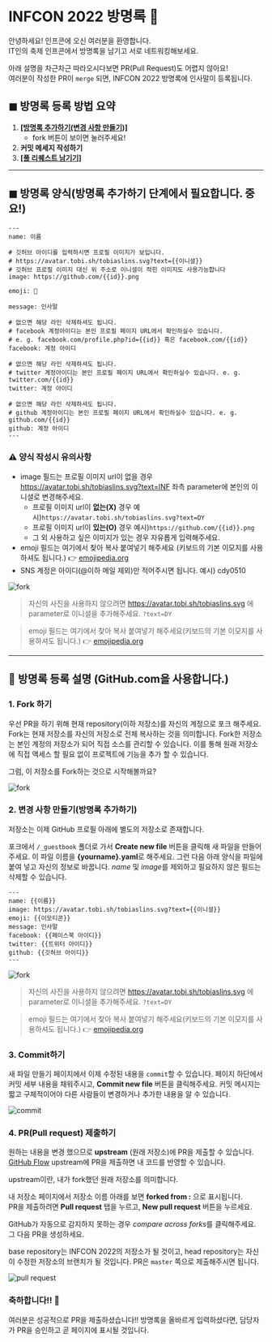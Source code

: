 # INFCON 2022 방명록 🥳

안녕하세요! 인프콘에 오신 여러분을 환영합니다. <br />
IT인의 축제 인프콘에서 방명록을 남기고 서로 네트워킹해보세요.

아래 설명을 차근차근 따라오시다보면 PR(Pull Request)도 어렵지 않아요!<br />여러분이 작성한 PR이 `merge` 되면, INFCON 2022 방명록에 인사말이 등록됩니다.

## ◼︎ 방명록 등록 방법 요약 
1. **[[방명록 추가하기(변경 사항 만들기)]](../../new/master?filename=_guestbook/yourname.yaml&value=---%0Aname%3A%20%EC%9D%B4%EB%A6%84%0A%0A%23%20%EA%B9%83%ED%97%88%EB%B8%8C%20%EC%95%84%EC%9D%B4%EB%94%94%EB%A5%BC%20%EC%9E%85%EB%A0%A5%ED%95%98%EC%8B%9C%EB%A9%B4%20%ED%94%84%EB%A1%9C%ED%95%84%20%EC%9D%B4%EB%AF%B8%EC%A7%80%EA%B0%80%20%EB%B3%B4%EC%9E%85%EB%8B%88%EB%8B%A4.%0A%23%20https%3A%2F%2Favatar.tobi.sh%2Ftobiaslins.svg%3Ftext%3D%7B%7B%EC%9D%B4%EB%8B%88%EC%85%9C%7D%7D%20%0A%23%20%EA%B9%83%ED%97%88%EB%B8%8C%20%ED%94%84%EB%A1%9C%ED%95%84%20%EC%9D%B4%EB%AF%B8%EC%A7%80%20%EB%8C%80%EC%8B%A0%20%EC%9C%84%20%EC%A3%BC%EC%86%8C%EB%A1%9C%20%EC%9D%B4%EB%8B%88%EC%85%9C%EC%9D%B4%20%EC%A0%81%ED%9E%8C%20%EC%9D%B4%EB%AF%B8%EC%A7%80%EB%8F%84%20%EC%82%AC%EC%9A%A9%EA%B0%80%EB%8A%A5%ED%95%A9%EB%8B%88%EB%8B%A4%0Aimage%3A%20https%3A%2F%2Fgithub.com%2F%7B%7Bid%7D%7D.png%20%0A%0Aemoji%3A%20%F0%9F%A5%B3%0A%0Amessage%3A%20%EC%9D%B8%EC%82%AC%EB%A7%90%0A%0A%23%20%EC%97%86%EC%9C%BC%EB%A9%B4%20%ED%95%B4%EB%8B%B9%20%EB%9D%BC%EC%9D%B8%20%EC%82%AD%EC%A0%9C%ED%95%98%EC%85%94%EB%8F%84%20%EB%90%A9%EB%8B%88%EB%8B%A4.%0A%23%20facebook%20%EA%B3%84%EC%A0%95%EC%95%84%EC%9D%B4%EB%94%94%EB%8A%94%20%EB%B3%B8%EC%9D%B8%20%ED%94%84%EB%A1%9C%ED%95%84%20%ED%8E%98%EC%9D%B4%EC%A7%80%20URL%EC%97%90%EC%84%9C%20%ED%99%95%EC%9D%B8%ED%95%98%EC%8B%A4%EC%88%98%20%EC%9E%88%EC%8A%B5%EB%8B%88%EB%8B%A4.%20%0A%23%20e.%20g.%20facebook.com%2Fprofile.php%3Fid%3D%7B%7Bid%7D%7D%20%ED%98%B9%EC%9D%80%20facebook.com%2F%7B%7Bid%7D%7D%0Afacebook%3A%20%EA%B3%84%EC%A0%95%20%EC%95%84%EC%9D%B4%EB%94%94%0A%0A%23%20%EC%97%86%EC%9C%BC%EB%A9%B4%20%ED%95%B4%EB%8B%B9%20%EB%9D%BC%EC%9D%B8%20%EC%82%AD%EC%A0%9C%ED%95%98%EC%85%94%EB%8F%84%20%EB%90%A9%EB%8B%88%EB%8B%A4.%0A%23%20twitter%20%EA%B3%84%EC%A0%95%EC%95%84%EC%9D%B4%EB%94%94%EB%8A%94%20%EB%B3%B8%EC%9D%B8%20%ED%94%84%EB%A1%9C%ED%95%84%20%ED%8E%98%EC%9D%B4%EC%A7%80%20URL%EC%97%90%EC%84%9C%20%ED%99%95%EC%9D%B8%ED%95%98%EC%8B%A4%EC%88%98%20%EC%9E%88%EC%8A%B5%EB%8B%88%EB%8B%A4.%20e.%20g.%20twitter.com%2F%7B%7Bid%7D%7D%0Atwitter%3A%20%EA%B3%84%EC%A0%95%20%EC%95%84%EC%9D%B4%EB%94%94%0A%0A%23%20%EC%97%86%EC%9C%BC%EB%A9%B4%20%ED%95%B4%EB%8B%B9%20%EB%9D%BC%EC%9D%B8%20%EC%82%AD%EC%A0%9C%ED%95%98%EC%85%94%EB%8F%84%20%EB%90%A9%EB%8B%88%EB%8B%A4.%20%0A%23%20github%20%EA%B3%84%EC%A0%95%EC%95%84%EC%9D%B4%EB%94%94%EB%8A%94%20%EB%B3%B8%EC%9D%B8%20%ED%94%84%EB%A1%9C%ED%95%84%20%ED%8E%98%EC%9D%B4%EC%A7%80%20URL%EC%97%90%EC%84%9C%20%ED%99%95%EC%9D%B8%ED%95%98%EC%8B%A4%EC%88%98%20%EC%9E%88%EC%8A%B5%EB%8B%88%EB%8B%A4.%20e.%20g.%20github.com%2F%7B%7Bid%7D%7D%0Agithub%3A%20%EA%B3%84%EC%A0%95%20%EC%95%84%EC%9D%B4%EB%94%94%20%0A---)**
    - fork 버튼이 보이면 눌러주세요!
2. **커밋 메세지 작성하기**
3. **[[풀 리퀘스트 남기기]](../../../infcon2022-guestbook/compare)**
----------
## ◼︎ 방명록 양식(**방명록 추가하기 단계**에서 필요합니다. 중요!)
```
---
name: 이름

# 깃허브 아이디를 입력하시면 프로필 이미지가 보입니다.
# https://avatar.tobi.sh/tobiaslins.svg?text={{이니셜}} 
# 깃허브 프로필 이미지 대신 위 주소로 이니셜이 적힌 이미지도 사용가능합니다
image: https://github.com/{{id}}.png 

emoji: 🥳

message: 인사말

# 없으면 해당 라인 삭제하셔도 됩니다.
# facebook 계정아이디는 본인 프로필 페이지 URL에서 확인하실수 있습니다. 
# e. g. facebook.com/profile.php?id={{id}} 혹은 facebook.com/{{id}}
facebook: 계정 아이디

# 없으면 해당 라인 삭제하셔도 됩니다.
# twitter 계정아이디는 본인 프로필 페이지 URL에서 확인하실수 있습니다. e. g. twitter.com/{{id}}
twitter: 계정 아이디

# 없으면 해당 라인 삭제하셔도 됩니다. 
# github 계정아이디는 본인 프로필 페이지 URL에서 확인하실수 있습니다. e. g. github.com/{{id}}
github: 계정 아이디 
---
```

### ⚠️ 양식 작성시 유의사항
- image 필드는 프로필 이미지 url이 없을 경우 https://avatar.tobi.sh/tobiaslins.svg?text=INF 좌측 parameter에 본인의 이니셜로 변경해주세요.
  - 프로필 이미지 url이 **없는(X)** 경우 예시)`https://avatar.tobi.sh/tobiaslins.svg?text=DY`
  - 프로필 이미지 url이 **있는(O)** 경우 예시)`https://github.com/{{id}}.png`
  - 그 외 사용하고 싶은 이미지가 있는 경우 자유롭게 입력해주세요.
- emoji 필드는 여기에서 찾아 복사 붙여넣기 해주세요 (키보드의 기본 이모지를 사용하셔도 됩니다.) 👉 [emojipedia.org](https://emojipedia.org/)
- SNS 계정은 아이디(@이하 메일 제외)만 적어주시면 됩니다. 예시) cdy0510

![fork](.github/images/createfile.gif)

> 자신의 사진을 사용하지 않으려면 https://avatar.tobi.sh/tobiaslins.svg 에 parameter로 이니셜을 추가해주세요. `?text=DY`

> emoji 필드는 여기에서 찾아 복사 붙여넣기 해주세요(키보드의 기본 이모지를 사용하셔도 됩니다.) 👉 [emojipedia.org](https://emojipedia.org/) 

----------
## 📝 방명록 등록 설명 (GitHub.com을 사용합니다.)
### 1. Fork 하기

우선 PR을 하기 위해 현재 repository(이하 저장소)를 자신의 계정으로 포크 해주세요. Fork는 현재 저장소를 자신의 저장소로 전체 복사하는 것을 의미합니다. Fork한 저장소는 본인 계정의 저장소가 되어 직접 소스를 관리할 수 있습니다. 이를 통해 원래 저장소에 직접 액세스 할 필요 없이 프로젝트에 기능을 추가 할 수 있습니다.

그럼, 이 저장소를 Fork하는 것으로 시작해볼까요?

![fork](.github/images/fork.gif)

### 2. 변경 사항 만들기(방명록 추가하기)

저장소는 이제 GitHub 프로필 아래에 별도의 저장소로 존재합니다.

포크에서 `/_guestbook` 폴더로 가서 **Create new file** 버튼을 클릭해 새 파일을 만들어주세요.
이 파일 이름을 **{yourname}.yaml**로 해주세요. 그런 다음 아래 양식을 파일에 붙여 넣고 자신의 정보로 바꿉니다. *name* 및 *image*를 제외하고 필요하지 않은 필드는 삭제할 수 있습니다.

```
---
name: {{이름}}
image: https://avatar.tobi.sh/tobiaslins.svg?text={{이니셜}}
emoji: {{이모티콘}}
message: 인사말
facebook: {{페이스북 아이디}}
twitter: {{트위터 아이디}}
github: {{깃허브 아이디}}
---
```

![fork](.github/images/createfile.gif)

> 자신의 사진을 사용하지 않으려면 https://avatar.tobi.sh/tobiaslins.svg 에 parameter로 이니셜을 추가해주세요. `?text=DY`

> emoji 필드는 여기에서 찾아 복사 붙여넣기 해주세요(키보드의 기본 이모지를 사용하셔도 됩니다.) 👉 [emojipedia.org](https://emojipedia.org/) 



### 3. Commit하기

새 파일 만들기 페이지에서 이제 수정된 내용을 `commit`할 수 있습니다. 페이지 하단에서 커밋 세부 내용을 채워주시고, **Commit new file** 버튼을 클릭해주세요.
커밋 메시지는 짧고 구체적이어야 다른 사람들이 변경하거나 추가한 내용을 알 수 있습니다.

![commit](.github/images/commit.gif)



### 4. PR(Pull request) 제출하기

원하는 내용을 변경 했으므로 **upstream** (원래 저장소)에 PR을 제출할 수 있습니다. [GitHub Flow](https://guides.github.com/introduction/flow/)
upstream에 PR을 제출하면 내 코드를 반영할 수 있습니다. 

upstream이란, 내가 fork했던 원래 저장소를 의미합니다.

내 저장소 페이지에서 저장소 이름 아래를 보면 **forked from :** 으로 표시됩니다.<br />PR을 제출하려면 **Pull request** 탭을 누르고, **New pull request** 버튼을 누르세요.

GitHub가 자동으로 감지하지 못하는 경우 *compare across forks*를 클릭해주세요. 그 다음 PR을 생성하세요.

base repository는 INFCON 2022의 저장소가 될 것이고, head repository는 자신이 수정한 저장소의 브랜치가 될 것입니다.
PR은 `master` 쪽으로 제출해주시면 됩니다.

![pull request](.github/images/pullrequest.gif)



### 축하합니다!! :tada:

여러분은 성공적으로 PR을 제출하셨습니다!! 
방명록을 올바르게 입력하셨다면, 담당자가 PR을 승인하고 곧 페이지에 표시될 것입니다.

